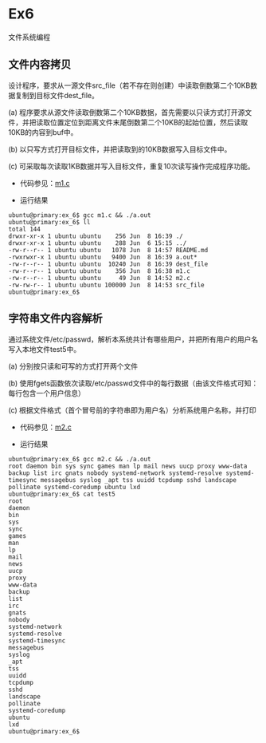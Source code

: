 # Ex6

文件系统编程

## 文件内容拷贝

设计程序，要求从一源文件src_file（若不存在则创建）中读取倒数第二个10KB数据复制到目标文件dest_file。

(a) 程序要求从源文件读取倒数第二个10KB数据，首先需要以只读方式打开源文件，并把读取位置定位到距离文件末尾倒数第二个10KB的起始位置，然后读取10KB的内容到buf中。

(b) 以只写方式打开目标文件，并把读取到的10KB数据写入目标文件中。

(c) 可采取每次读取1KB数据并写入目标文件，重复10次读写操作完成程序功能。

* 代码参见：[m1.c](m1.c)

* 运行结果

```log
ubuntu@primary:ex_6$ gcc m1.c && ./a.out 
ubuntu@primary:ex_6$ ll
total 144
drwxr-xr-x 1 ubuntu ubuntu    256 Jun  8 16:39 ./
drwxr-xr-x 1 ubuntu ubuntu    288 Jun  6 15:15 ../
-rw-r--r-- 1 ubuntu ubuntu   1078 Jun  8 14:57 README.md
-rwxrwxr-x 1 ubuntu ubuntu   9400 Jun  8 16:39 a.out*
-rw-r--r-- 1 ubuntu ubuntu  10240 Jun  8 16:39 dest_file
-rw-r--r-- 1 ubuntu ubuntu    356 Jun  8 16:38 m1.c
-rw-r--r-- 1 ubuntu ubuntu     49 Jun  8 14:52 m2.c
-rw-rw-r-- 1 ubuntu ubuntu 100000 Jun  8 14:53 src_file
ubuntu@primary:ex_6$ 
```

## 字符串文件内容解析

通过系统文件/etc/passwd，解析本系统共计有哪些用户，并把所有用户的用户名写入本地文件test5中。

(a) 分别按只读和可写的方式打开两个文件 

(b) 使用fgets函数依次读取/etc/passwd文件中的每行数据（由该文件格式可知：每行包含一个用户信息）

(c) 根据文件格式（首个冒号前的字符串即为用户名）分析系统用户名称，并打印

* 代码参见：[m2.c](m2.c)

* 运行结果

```log
ubuntu@primary:ex_6$ gcc m2.c && ./a.out 
root daemon bin sys sync games man lp mail news uucp proxy www-data backup list irc gnats nobody systemd-network systemd-resolve systemd-timesync messagebus syslog _apt tss uuidd tcpdump sshd landscape pollinate systemd-coredump ubuntu lxd
ubuntu@primary:ex_6$ cat test5 
root
daemon
bin
sys
sync
games
man
lp
mail
news
uucp
proxy
www-data
backup
list
irc
gnats
nobody
systemd-network
systemd-resolve
systemd-timesync
messagebus
syslog
_apt
tss
uuidd
tcpdump
sshd
landscape
pollinate
systemd-coredump
ubuntu
lxd
ubuntu@primary:ex_6$ 
```
